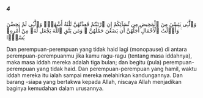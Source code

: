 ##### 4

<span class="ayah">وَٱلَّٰٓـِٔى يَئِسْنَ مِنَ ٱلْمَحِيضِ مِن نِّسَآئِكُمْ إِنِ ٱرْتَبْتُمْ فَعِدَّتُهُنَّ ثَلَٰثَةُ أَشْهُرٍۢ وَٱلَّٰٓـِٔى لَمْ يَحِضْنَ ۚ وَأُو۟لَٰتُ ٱلْأَحْمَالِ أَجَلُهُنَّ أَن يَضَعْنَ حَمْلَهُنَّ ۚ وَمَن يَتَّقِ ٱللَّهَ يَجْعَل لَّهُۥ مِنْ أَمْرِهِۦ يُسْرًۭا</span>

<span class="ayah_translation">Dan perempuan-perempuan yang tidak haid lagi (monopause) di antara perempuan-perempuanmu jika kamu ragu-ragu (tentang masa iddahnya), maka masa iddah mereka adalah tiga bulan; dan begitu (pula) perempuan-perempuan yang tidak haid. Dan perempuan-perempuan yang hamil, waktu iddah mereka itu ialah sampai mereka melahirkan kandungannya. Dan barang -siapa yang bertakwa kepada Allah, niscaya Allah menjadikan baginya kemudahan dalam urusannya.</span>
